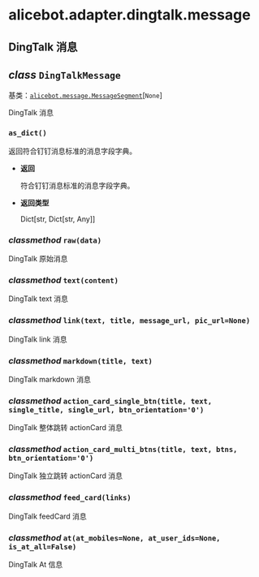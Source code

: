 # alicebot.adapter.dingtalk.message

## DingTalk 消息


## _class_ `DingTalkMessage`

基类：[`alicebot.message.MessageSegment`](../../message.md#alicebot.message.MessageSegment)[`None`]

DingTalk 消息


### `as_dict()`

返回符合钉钉消息标准的消息字段字典。


* **返回**

    符合钉钉消息标准的消息字段字典。



* **返回类型**

    Dict[str, Dict[str, Any]]



### _classmethod_ `raw(data)`

DingTalk 原始消息


### _classmethod_ `text(content)`

DingTalk text 消息


### _classmethod_ `link(text, title, message_url, pic_url=None)`

DingTalk link 消息


### _classmethod_ `markdown(title, text)`

DingTalk markdown 消息


### _classmethod_ `action_card_single_btn(title, text, single_title, single_url, btn_orientation='0')`

DingTalk 整体跳转 actionCard 消息


### _classmethod_ `action_card_multi_btns(title, text, btns, btn_orientation='0')`

DingTalk 独立跳转 actionCard 消息


### _classmethod_ `feed_card(links)`

DingTalk feedCard 消息


### _classmethod_ `at(at_mobiles=None, at_user_ids=None, is_at_all=False)`

DingTalk At 信息
